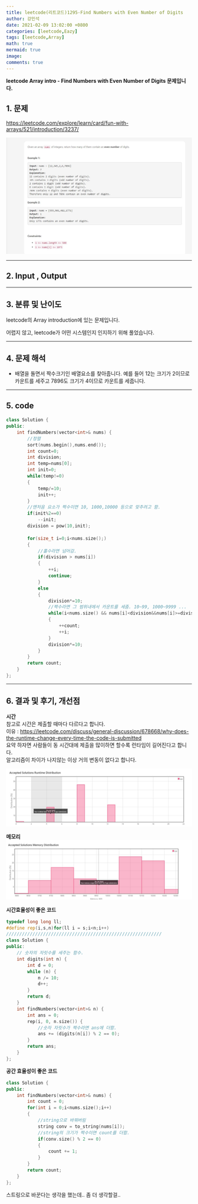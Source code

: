 ```yaml
---
title: leetcode(리트코드)1295-Find Numbers with Even Number of Digits
author: 강민석
date: 2021-02-09 13:02:00 +0800
categories: [leetcode,Eazy]
tags: [leetcode,Array]
math: true
mermaid: true
image: 
comments: true
---
```


**leetcode Array intro - Find Numbers with Even Number of Digits 문제입니다.**

## 1. 문제
<https://leetcode.com/explore/learn/card/fun-with-arrays/521/introduction/3237/>  

![](/assets/img/sample/leetcode/3237/Problem.JPG)

-----  

## 2. Input , Output

-----  

## 3. 분류 및 난이도

leetcode의 Array introduction에 있는 문제입니다.  

어렵지 않고, leetcode가 어떤 시스템인지 인지하기 위해 풀었습니다.  



-----  

## 4. 문제 해석

- 배열을 돌면서 짝수크기인 배열요소를 찾아줍니다. 예를 들어 12는 크기가 2이므로 카운트를 세주고 7896도 크기가 4이므로 카운트를 세줍니다.


-----  

## 5. code

```c++
class Solution {
public:
    int findNumbers(vector<int>& nums) {
        //정렬
        sort(nums.begin(),nums.end());
        int count=0;
        int division;
        int temp=nums[0];
        int init=0;
        while(temp!=0)
        {
            temp/=10;
            init++;
        }
        //맨처음 요소가 짝수이면 10, 1000,10000 등으로 맞추려고 함.
        if(init%2==0)
            --init;
        division = pow(10,init);
        
        for(size_t i=0;i<nums.size();)
        {
            //홀수라면 넘어감.
            if(division > nums[i])
            {
                ++i;
                continue;
            }
            else
            {
                division*=10;
                //짝수라면 그 범위내에서 카운트를 세줌. 10~99, 1000~9999 ...
                while(i<nums.size() && nums[i]<division&&nums[i]>=division/10)
                {
                    ++count;
                    ++i;
                }
                division*=10;
            }
        }
        return count;
    }
};
```
-----

## 6. 결과 및 후기, 개선점

**시간**  
참고로 시간은 제출할 때마다 다르다고 합니다.  
이유 : <https://leetcode.com/discuss/general-discussion/678668/why-does-the-runtime-change-every-time-the-code-is-submitted>  
요약 하자면 사람들이 동 시간대에 제출을 많이하면 할수록 런타임이 길어진다고 합니다.  
알고리즘이 차이가 나지않는 이상 거의 변동이 없다고 합니다.  


![](/assets/img/sample/leetcode/3237/result1.JPG)  

**메모리**
![](/assets/img/sample/leetcode/3237/result2.JPG)  



**시간효율성이 좋은 코드**


```c++
typedef long long ll;
#define rep(i,s,n)for(ll i = s;i<n;i++)
///////////////////////////////////////////////////////////
class Solution {
public:
    // 숫자의 자릿수를 세주는 함수.
	int digits(int n) {
		int d = 0;
		while (n) {
			n /= 10;
			d++;
		}
		return d;
	}
	int findNumbers(vector<int>& n) {
		int ans = 0;
		rep(i, 0, n.size()) {
            //숫자 자릿수가 짝수라면 ans에 더함.
			ans += (digits(n[i]) % 2 == 0);
		}
		return ans;
	}
};
```
  
**공간 효율성이 좋은 코드** 
 
```c++
class Solution {
public:
    int findNumbers(vector<int>& nums) {
        int count = 0;
        for(int i = 0;i<nums.size();i++)
        {
            //string으로 바꿔버림
            string conv = to_string(nums[i]);
            //string의 크기가 짝수이면 count를 더함.
            if(conv.size() % 2 == 0)
            {
                count += 1;
            }
        }
        return count;
    }
};
```

스트링으로 바꾼다는 생각을 했는데.. 좀 더 생각할걸..